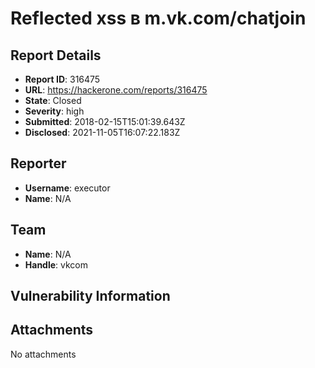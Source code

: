 # Reflected xss в m.vk.com/chatjoin

## Report Details
- **Report ID**: 316475
- **URL**: https://hackerone.com/reports/316475
- **State**: Closed
- **Severity**: high
- **Submitted**: 2018-02-15T15:01:39.643Z
- **Disclosed**: 2021-11-05T16:07:22.183Z

## Reporter
- **Username**: executor
- **Name**: N/A

## Team
- **Name**: N/A
- **Handle**: vkcom

## Vulnerability Information


## Attachments
No attachments
